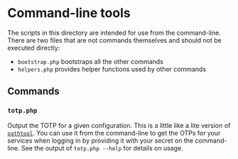 # Command-line tools

The scripts in this directory are intended for use from the command-line. There are two files that are not commands
themselves and should not be executed directly:

- `bootstrap.php` bootstraps all the other commands
- `helpers.php` provides helper functions used by other commands

## Commands

### `totp.php`

Output the TOTP for a given configuration. This is a little like a lite version of
[`oathtool`](https://www.nongnu.org/oath-toolkit/). You can use it from the command-line to get the OTPs for your
services when logging in by providing it with your secret on the command-line. See the output of `totp.php --help` for
details on usage.

